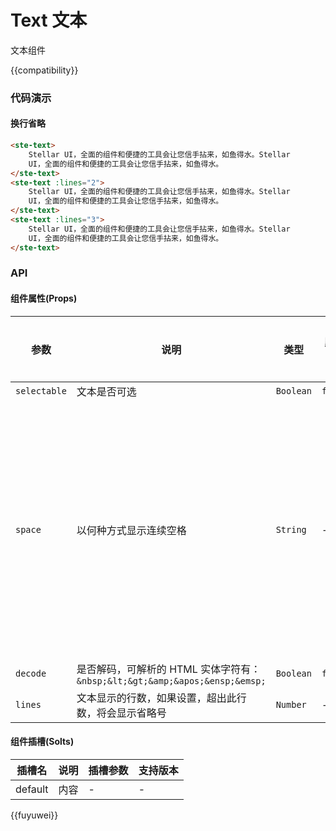 # Text 文本

文本组件

{{compatibility}}

### 代码演示
#### 换行省略
```html
<ste-text>
	Stellar UI，全面的组件和便捷的工具会让您信手拈来，如鱼得水。Stellar
	UI，全面的组件和便捷的工具会让您信手拈来，如鱼得水。
</ste-text>
<ste-text :lines="2">
	Stellar UI，全面的组件和便捷的工具会让您信手拈来，如鱼得水。Stellar
	UI，全面的组件和便捷的工具会让您信手拈来，如鱼得水。
</ste-text>
<ste-text :lines="3">
	Stellar UI，全面的组件和便捷的工具会让您信手拈来，如鱼得水。Stellar
	UI，全面的组件和便捷的工具会让您信手拈来，如鱼得水。
</ste-text>
```

### API
#### 组件属性(Props)
| 参数			| 说明																		| 类型		| 默认值		| 可选值																						| 支持版本	|
| ---			| ---																		| ---		| ---		| ---																						| ---		|
| `selectable`	| 文本是否可选																| `Boolean`	| `false`	| -																							| -			|
| `space`		| 以何种方式显示连续空格														| `String`	| -			| `ensp` 中文字符空格一半大小<br/>`emsp` 中文字符空格大小<br/>`nbsp` 根据字体设置的空格大小	| -			|
| `decode`		| 是否解码，可解析的 HTML 实体字符有：`&nbsp;&lt;&gt;&amp;&apos;&ensp;&emsp;`	| `Boolean`	| `false`	| -																							| -			|
| `lines`		| 文本显示的行数，如果设置，超出此行数，将会显示省略号							| `Number`	| -			| -																							| -			|

#### 组件插槽(Solts)

|插槽名	|说明	|插槽参数	|支持版本	|
|---	|---	|---		|---		|
|default|内容	|-			|-			|


{{fuyuwei}}